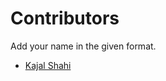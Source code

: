 # Contributors

Add your name in the given format.

* [Kajal Shahi](https://contrihub21.herokuapp.com/profile/user/shahikaju7/)
